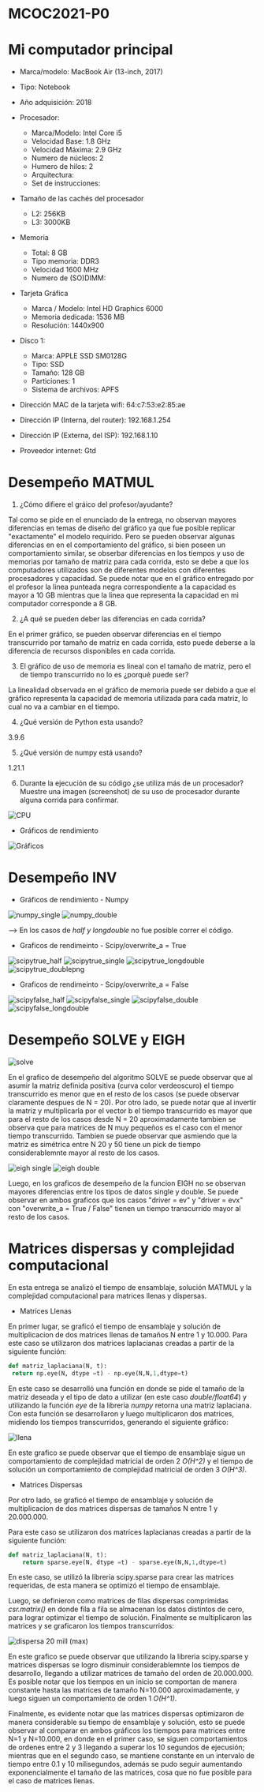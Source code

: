 # MCOC2021-P0

# Mi computador principal

* Marca/modelo: MacBook Air (13-inch, 2017)
* Tipo: Notebook
* Año adquisición: 2018
* Procesador:
  * Marca/Modelo: Intel Core i5
  * Velocidad Base: 1.8 GHz
  * Velocidad Máxima: 2.9 GHz
  * Numero de núcleos: 2
  * Humero de hilos: 2
  * Arquitectura: 
  * Set de instrucciones: 
* Tamaño de las cachés del procesador
  * L2: 256KB
  * L3: 3000KB
* Memoria 
  * Total: 8 GB
  * Tipo memoria: DDR3
  * Velocidad 1600 MHz
  * Numero de (SO)DIMM: 
* Tarjeta Gráfica
  * Marca / Modelo: Intel HD Graphics 6000
  * Memoria dedicada: 1536 MB
  * Resolución: 1440x900
* Disco 1: 
  * Marca: APPLE SSD SM0128G
  * Tipo: SSD
  * Tamaño: 128 GB
  * Particiones: 1
  * Sistema de archivos: APFS

  
* Dirección MAC de la tarjeta wifi: 64:c7:53:e2:85:ae
* Dirección IP (Interna, del router): 192.168.1.254
* Dirección IP (Externa, del ISP): 192.168.1.10
* Proveedor internet: Gtd

# Desempeño MATMUL

1. ¿Cómo difiere el gráico del profesor/ayudante?

Tal como se pide en el enunciado de la entrega, no observan mayores diferencias en temas de diseño del gráfico ya que fue posible replicar "exactamente" el modelo requirido. Pero se pueden observar algunas diferencias en en el comportamiento del gráfico, si bien poseen un comportamiento similar, se obserbar diferencias en los tiempos y uso de memorias por tamaño de matriz para cada corrida, esto se debe a que los computadores utilizados son de diferentes modelos con diferentes procesadores y capacidad. Se puede notar que en el gráfico entregado por el profesor la linea punteada negra correspondiente a la capacidad es mayor a 10 GB mientras que la linea que representa la capacidad en mi computador corresponde a 8 GB.  

2. ¿A qué se pueden deber las diferencias en cada corrida?

En el primer gráfico, se pueden observar diferencias en el tiempo transcurrido por tamaño de matriz en cada corrida, esto puede deberse a la diferencia de recursos disponibles en cada corrida. 

3. El gráfico de uso de memoria es lineal con el tamaño de matriz, pero el de tiempo transcurrido no lo es ¿porqué puede ser?

La linealidad observada en el gráfico de memoria puede ser debido a que el gráfico representa la capacidad de memoria utilizada para cada matriz, lo cual no va a cambiar en el tiempo. 

4. ¿Qué versión de Python esta usando?

3.9.6

5. ¿Qué versión de numpy está usando? 

1.21.1

6. Durante la ejecución de su código ¿se utiliza más de un procesador? Muestre una imagen (screenshot) de su uso de procesador durante alguna corrida para confirmar. 

![CPU](https://user-images.githubusercontent.com/88356859/128527425-0f9582a0-d260-4325-ab55-685a3078a29f.png)

* Gráficos de rendimiento

![Gráficos](https://user-images.githubusercontent.com/88356859/128528301-15768a11-fbf6-4192-8d4d-9181f28919a8.png)


# Desempeño INV

* Gráficos de rendimiento - Numpy

![numpy_single](https://user-images.githubusercontent.com/88356859/129998455-f1e0a20c-fc32-4fa6-b05d-9b772d2b8b55.png)
![numpy_double](https://user-images.githubusercontent.com/88356859/129998450-167f66a8-1428-4063-9257-411f9004d291.png)

   --> En los casos de _half y longdouble_ no fue posible correr el código.


* Graficos de rendimeinto - Scipy/overwrite_a = True

![scipytrue_half](https://user-images.githubusercontent.com/88356859/129998602-32e743de-147a-4a83-818c-a5285de40f7a.png)
![scipytrue_single](https://user-images.githubusercontent.com/88356859/129998608-0f72268c-6d2b-4da0-86ad-75cc071cc8d7.png)
![scipytrue_longdouble](https://user-images.githubusercontent.com/88356859/129998604-02b87097-cfec-4694-bc7f-d1d9bbe46d09.png)
![scipytrue_doublepng](https://user-images.githubusercontent.com/88356859/129998594-2d994f0f-b03a-4a5e-8da5-08b667b8d685.png)


* Graficos de rendimeinto - Scipy/overwrite_a = False

![scipyfalse_half](https://user-images.githubusercontent.com/88356859/129998707-28481f4e-96ba-4833-8aba-8245a10cf2c2.png)
![scipyfalse_single](https://user-images.githubusercontent.com/88356859/129998714-95a1fb4a-0436-4ca3-8ebe-2477fed49b69.png)
![scipyfalse_double](https://user-images.githubusercontent.com/88356859/129998723-7db8003e-6c4d-4a99-8fc8-b27f81dd3235.png)
![scipyfalse_longdouble](https://user-images.githubusercontent.com/88356859/129998731-2dc78ce8-a31c-4f4b-9f5d-d9e1bcf155ac.png)

# Desempeño SOLVE y EIGH

![solve](https://user-images.githubusercontent.com/88356859/130304195-a61bb731-f977-4385-939f-f434f787d404.png)

En el grafico de desempeño del algoritmo SOLVE se puede observar que al asumir la matriz definida positiva (curva color verdeoscuro) el tiempo transcurrido es menor que en el resto de los casos (se puede observar claramente despues de N = 20). Por otro lado, se puede notar que al invertir la matriz y multiplicarla por el vector b el tiempo transcurrido es mayor que para el resto de los casos desde N = 20 aproximadamente tambien se observa que para matrices de N muy pequeños es el caso con el menor tiempo transcurrido. Tambien se puede observar que asmiendo que la matriz es simétrica entre N 20 y 50 tiene un pick de tiempo considerablemnte mayor al resto de los casos. 



![eigh single](https://user-images.githubusercontent.com/88356859/130304052-3594fa9c-8632-47ca-bc11-af4324032f7d.png)
![eigh double](https://user-images.githubusercontent.com/88356859/130304049-c4be5510-fdbf-4469-99a3-ccb43f88f6c5.png)

Luego, en los graficos de desempeño de la funcion EIGH no se observan mayores diferencias entre los tipos de datos single y double. Se puede observar en ambos graficos que los casos "driver = ev" y "driver = evx" con "overwrite_a = True / False" tienen un tiempo transcurrido mayor al resto de los casos. 


# Matrices dispersas y complejidad computacional

En esta entrega se analizó el tiempo de ensamblaje, solución MATMUL y la complejidad computacional para matrices llenas y dispersas. 

* Matrices Llenas

En primer lugar, se graficó el tiempo de ensamblaje y solución de multiplicacion de dos matrices llenas de tamaños N entre 1 y 10.000. Para este caso se utilizaron dos matrices laplacianas creadas a partir de la siguiente función:

```python
def matriz_laplaciana(N, t):
 return np.eye(N, dtype =t) - np.eye(N,N,1,dtype=t)
 ```

En este caso se desarrolló una función en donde se pide el tamaño de la matriz deseada y el tipo de dato a utilizar (en este caso _double/float64_) y utilizando la función _eye_ de la libreria _numpy_ retorna una matriz laplaciana. Con esta función se desarrollaron y luego multiplicaron dos matrices, midiendo los tiempos transcurridos, generando el siguiente gráfico:

![llena](https://user-images.githubusercontent.com/88356859/131050147-55cac61b-cde8-4a66-9700-f7a2dbe23a3d.png)

En este grafico se puede observar que el tiempo de ensamblaje sigue un comportamiento de complejidad matricial de orden 2 _O(H^2)_ y el tiempo de solución un comportamiento de complejidad matricial de orden 3 _O(H^3)_.


* Matrices Dispersas

Por otro lado, se graficó el tiempo de ensamblaje y solución de multiplicacion de dos matrices dispersas de tamaños N entre 1 y 20.000.000. 

Para este caso se utilizaron dos matrices laplacianas creadas a partir de la siguiente función:

```python
def matriz_laplaciana(N, t):
	return sparse.eye(N, dtype =t) - sparse.eye(N,N,1,dtype=t)
```

En este caso, se utilizó la libreria scipy.sparse para crear las matrices requeridas, de esta manera se optimizó el tiempo de ensamblaje. 

Luego, se definieron como matrices de filas dispersas comprimidas _csr.matrix()_ en donde fila a fila se almacenan los datos distintos de cero, para lograr optimizar el tiempo de solución. Finalmente se multiplicaron las matrices y se graficaron los tiempos transcurridos:

![dispersa 20 mill (max)](https://user-images.githubusercontent.com/88356859/131051187-98121a55-ec48-4890-8572-0d1e43923cd9.png)

En este grafico se puede observar que utilizando la libreria scipy.sparse y matrices dispersas se logro disminuir considerablemnte los tiempos de desarrollo, llegando a utilizar matrices de tamaño del orden de 20.000.000. Es posible notar que los tiempos en un inicio se comportan de manera constante hasta las matrices de tamaño N=10.000 aproximadamente, y luego siguen un comportamiento de orden 1 _O(H^1)_.


Finalmente, es evidente notar que las matrices dispersas optimizaron de manera considerable su tiempo de ensamblaje y solución, esto se puede observar al comparar en ambos gráficos los tiempos para matrices entre N=1 y N=10.000, en donde en el primer caso, se siguen comportamientos de ordenes entre 2 y 3 llegando a superar los 10 segundos de ejecusión; mientras que en el segundo caso, se mantiene constante en un intervalo de tiempo entre 0.1 y 10 milisegundos, además se pudo seguir aumentando exponencialmente el tamaño de las matrices, cosa que no fue posible para el caso de matrices llenas. 

